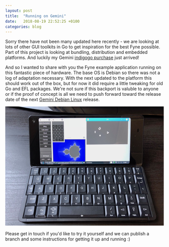 ```yaml
---
layout: post
title:  "Running on Gemini"
date:   2018-08-19 22:52:25 +0100
categories: blog
---
```


Sorry there have not been many updated here recently - we are looking at lots
of other GUI toolkits in Go to get inspiration for the best Fyne possible.
Part of this project is looking at bundling, distribution and embedded platforms. And luckily my Gemini [indigogo purchase](https://www.indiegogo.com/projects/gemini-pda-android-linux-keyboard-mobile-device--2#/) just arrived!

And so I wanted to share with you the Fyne example application running on this
fantastic piece of hardware. The base OS is Debian so there was not a log of
adaptation necessary. With the next updated to the platform this should work
out of the box, but for now it did require a little tweaking for old Go and
EFL packages. We're not sure if this backport is valuble to anyone or if the
proof of concept is all we need to push forward toward the release date of
the next [Gemini Debian Linux](https://github.com/gemian) release. 

![Fyne on Gemini](/blog/img/gemini-alpha.jpg)

Please get in touch if you'd like to try it yourself and we can publish a
branch and some instructions for getting it up and running :)
